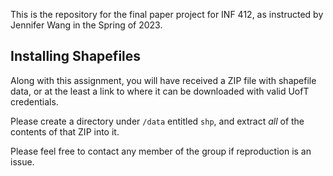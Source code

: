 This is the repository for the final paper project for INF 412, as instructed by Jennifer Wang in the Spring of 2023.

## Installing Shapefiles
Along with this assignment, you will have received a ZIP file with shapefile data, or at the least a link to where it can be downloaded with valid UofT credentials.

Please create a directory under `/data` entitled `shp`, and extract *all* of the contents of that ZIP into it.

Please feel free to contact any member of the group if reproduction is an issue.